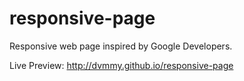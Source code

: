# responsive-page
Responsive web page inspired by Google Developers.

Live Preview: http://dvmmy.github.io/responsive-page 
